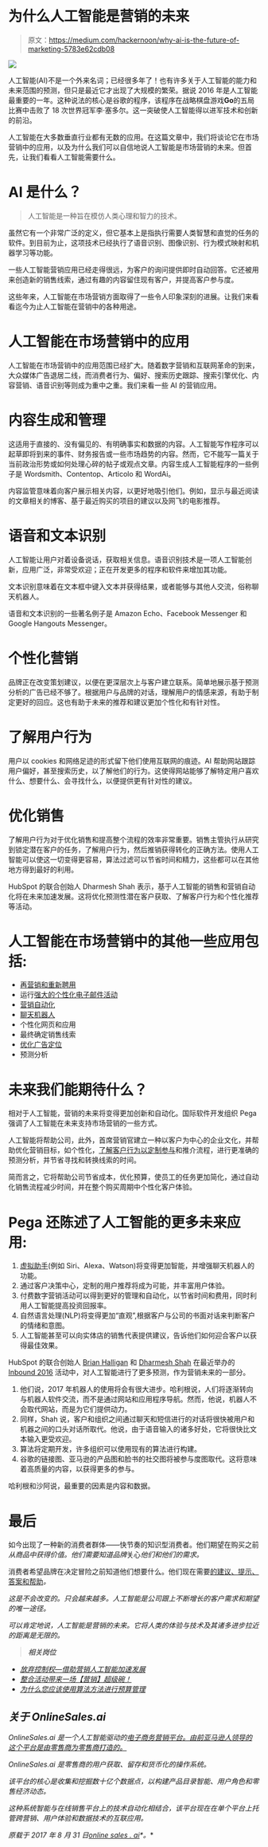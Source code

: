# 为什么人工智能是营销的未来

> 原文：<https://medium.com/hackernoon/why-ai-is-the-future-of-marketing-5783e62cdb08>

![](img/c2a0051f19f117f2d2784cc3ec9e5140.png)

人工智能(AI)不是一个外来名词；已经很多年了！也有许多关于人工智能的能力和未来范围的预测，但只是最近它才出现了大规模的繁荣。据说 2016 年是人工智能最重要的一年。这种说法的核心是谷歌的程序，该程序在战略棋盘游戏**Go**的五局比赛中击败了 18 次世界冠军李·塞多尔。这一突破使人工智能得以进军技术和创新的前沿。

人工智能在大多数垂直行业都有无数的应用。在这篇文章中，我们将谈论它在市场营销中的应用，以及为什么我们可以自信地说人工智能是市场营销的未来。但首先，让我们看看人工智能需要什么。

# AI 是什么？

> 人工智能是一种旨在模仿人类心理和智力的技术。

虽然它有一个非常广泛的定义，但它基本上是指执行需要人类智慧和直觉的任务的软件。到目前为止，这项技术已经执行了语音识别、图像识别、行为模式映射和机器学习等功能。

一些人工智能营销应用已经走得很远，为客户的询问提供即时自动回答。它还被用来创造新的销售线索，通过有趣的内容留住现有客户，并提高客户参与度。

这些年来，人工智能在市场营销方面取得了一些令人印象深刻的进展。让我们来看看迄今为止人工智能在营销中的各种用途。

# 人工智能在市场营销中的应用

人工智能在市场营销中的应用范围已经扩大。随着数字营销和互联网革命的到来，大众媒体广告退居二线，而消费者行为、偏好、搜索历史跟踪、搜索引擎优化、内容营销、语音识别等则成为重中之重。我们来看一些 AI 的营销应用。

# 内容生成和管理

这适用于直接的、没有偏见的、有明确事实和数据的内容。人工智能写作程序可以起草即将到来的事件、财务报告或一些市场趋势的内容。然而，它不能写一篇关于当前政治形势或如何处理心碎的帖子或观点文章。内容生成人工智能程序的一些例子是 Wordsmith、Contentop、Articolo 和 WordAi。

内容监管意味着向客户展示相关内容，以更好地吸引他们。例如，显示与最近阅读的文章相关的博客、基于最近购买的项目的建议以及网飞的电影推荐。

# 语音和文本识别

人工智能让用户对着设备说话，获取相关信息。语音识别技术是一项人工智能创新，应用广泛，非常受欢迎；正在开发更多的程序和软件来增加其功能。

文本识别意味着在文本框中键入文本并获得结果，或者能够与其他人交流，俗称聊天机器人。

语音和文本识别的一些著名例子是 Amazon Echo、Facebook Messenger 和 Google Hangouts Messenger。

# 个性化营销

品牌正在改变策划建议，以便在更深层次上与客户建立联系。简单地展示基于预测分析的广告已经不够了。根据用户与品牌的对话，理解用户的情感来源，有助于制定更好的回应。这也有助于未来的推荐和建议更加个性化和有针对性。

# 了解用户行为

用户以 cookies 和网络足迹的形式留下他们使用互联网的痕迹。AI 帮助网站跟踪用户偏好，甚至搜索历史，以了解他们的行为。这使得网站能够了解特定用户喜欢什么、想要什么、会寻找什么，以便提供更有针对性的建议。

# 优化销售

了解用户行为对于优化销售和提高整个流程的效率非常重要。销售主管执行从研究到锁定潜在客户的任务，了解用户行为，然后推销获得转化的正确方法。使用人工智能可以使这一切变得更容易，算法过滤可以节省时间和精力，这些都可以在其他地方得到最好的利用。

HubSpot 的联合创始人 Dharmesh Shah 表示，基于人工智能的销售和营销自动化将在未来加速发展。这将优化预测性潜在客户获取、了解客户行为和个性化推荐等活动。

# 人工智能在市场营销中的其他一些应用包括:

*   [再营销和重新聘用](https://onlinesales.ai/blog/dynamic-remarketing-must-e-commerce/)
*   运行[强大的个性化电子邮件活动](https://onlinesales.ai/email-marketing/)
*   [营销自动化](https://onlinesales.ai/blog/cede-control-speed-up-marketing-ai/)
*   [聊天机器人](http://onlinesales.ai/sofie)
*   个性化网页和应用
*   最终确定销售线索
*   [优化广告定位](https://onlinesales.ai/blog/pro-tip-create-ad-groups-boost-campaign-ctr/)
*   预测分析

# 未来我们能期待什么？

相对于人工智能，营销的未来将变得更加创新和自动化。国际软件开发组织 Pega 强调了人工智能在未来支持市场营销的一些方式。

人工智能将帮助公司，此外，首席营销官建立一种以客户为中心的企业文化，并帮助优化营销目标，如个性化，[了解客户行为以定制参与](https://onlinesales.ai/email-marketing/)和推介流程，进行更准确的预测分析，并节省寻找和转换线索的时间。

简而言之，它将帮助公司节省成本，优化预算，使员工的任务更加简化，通过自动化销售流程减少时间，并在整个购买周期中个性化客户体验。

# Pega 还陈述了人工智能的更多未来应用:

1.  [虚拟助手](http://onlinesales.ai/sofie)(例如 Siri、Alexa、Watson)将变得更加智能，并增强聊天机器人的功能。
2.  通过客户决策中心，定制的用户推荐将成为可能，并丰富用户体验。
3.  付费数字营销活动可以得到更好的管理和自动化，以节省时间和费用，同时利用人工智能提高投资回报率。
4.  自然语言处理(NLP)将变得更加“直观”,根据客户与公司的书面对话来判断客户的情绪和意图。
5.  人工智能甚至可以向实体店的销售代表提供建议，告诉他们如何迎合客户以获得最佳效果。

HubSpot 的联合创始人 [Brian Halligan](https://www.linkedin.com/in/brianhalligan/) 和 [Dharmesh Shah](https://www.linkedin.com/in/dharmesh/) 在最近举办的 [Inbound 2016](https://www.inbound.com/inbound16/speakers) 活动中，对人工智能进行了更多预测，作为营销未来的一部分。

1.  他们说，2017 年机器人的使用将会有很大进步。哈利根说，人们将逐渐转向与机器人软件交流，而不是通过网站和应用程序导航。然而，他说，机器人不会取代网站，而是为它们提供动力。
2.  同样，Shah 说，客户和组织之间通过聊天和短信进行的对话将很快被用户和机器之间的口头对话所取代。他说，由于语音输入的诸多好处，它将很快比文本输入更受欢迎。
3.  算法将定期开发，许多组织可以使用现有的算法进行构建。
4.  谷歌的链接图、亚马逊的产品图和脸书的社交图将被参与度图取代。这将意味着高质量的内容，以获得更多的参与。

哈利根和沙阿说，最重要的因素是内容和数据。

# 最后

如今出现了一种新的消费者群体——快节奏的知识型消费者。他们期望在购买之前*从商品中获得价值。他们需要知道品牌*关心*他们和他们的需求。*

消费者希望品牌在决定冒险之前知道他们想要什么。他们现在需要[的建议、提示、答案和帮助](http://onlinesales.ai/sofie)*。*

*这是不会改变的。只会越来越多。人工智能是公司跟上不断增长的客户需求和期望的唯一途径。*

*可以肯定地说，人工智能是营销的未来。它将人类的体验与技术及其诸多进步拉近的距离是无限的。*

> ***相关岗位***

*   *[放弃控制权—借助营销人工智能加速发展](https://onlinesales.ai/blog/cede-control-speed-up-marketing-ai/)*
*   *[整合活动带来一场【营销】超级碗！](https://onlinesales.ai/blog/integrated-campaigns-deliver-a-marketing-superbowl/)*
*   *[为什么您应该使用算法方法进行预算管理](https://onlinesales.ai/blog/algorithmic-approach-budget-management/)*

## *关于 OnlineSales.ai*

*OnlineSales.ai 是一个人工智能驱动的[电子商务营销平台。由前亚马逊人领导的这个平台是由零售商为零售商打造的。](http://onlinesales.ai)*

*OnlineSales.ai 是零售商的用户获取、留存和货币化的操作系统。*

*该平台的核心是收集和挖掘数十亿个数据点，以构建产品目录智能、用户角色和零售经济动态。*

*这种系统智能与在线销售平台上的技术自动化相结合，该平台现在在单个平台上托管跨营销、用户体验和数据技术的互联应用。*

**原载于 2017 年 8 月 31 日*[*online sales . ai*](https://onlinesales.ai/blog/ai-future-marketing/)*。**